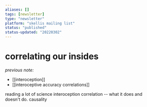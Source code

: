 ```yaml
---
aliases: []
tags: [newsletter]
type: "newsletter"
platform: "skellis mailing list"
status: "published"
status-updated: "20220302"
---
```


# correlating our insides

_previous note:_ 

- [[interoception]]
- [[interoceptive accuracy correlations]]

reading a lot of science
interoception
correlation -- what it does and doesn't do.
causality
